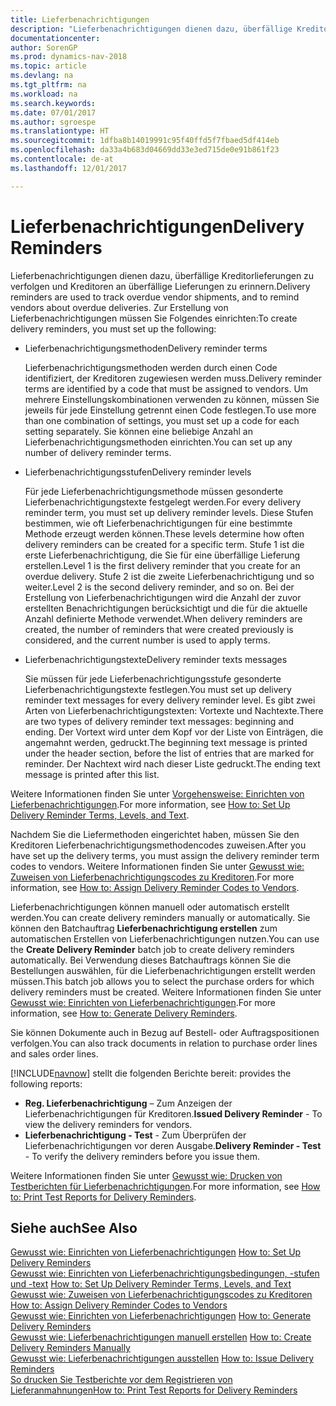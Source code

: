 ```yaml
---
title: Lieferbenachrichtigungen
description: "Lieferbenachrichtigungen dienen dazu, überfällige Kreditorlieferungen zu verfolgen und Kreditoren an überfällige Lieferungen zu erinnern."
documentationcenter: 
author: SorenGP
ms.prod: dynamics-nav-2018
ms.topic: article
ms.devlang: na
ms.tgt_pltfrm: na
ms.workload: na
ms.search.keywords: 
ms.date: 07/01/2017
ms.author: sgroespe
ms.translationtype: HT
ms.sourcegitcommit: 1dfba8b14019991c95f40ffd5f7fbaed5df414eb
ms.openlocfilehash: da33a4b683d04669dd33e3ed715de0e91b861f23
ms.contentlocale: de-at
ms.lasthandoff: 12/01/2017

---
```

# <a name="delivery-reminders"></a><span data-ttu-id="cdb0f-103">Lieferbenachrichtigungen</span><span class="sxs-lookup"><span data-stu-id="cdb0f-103">Delivery Reminders</span></span>
<span data-ttu-id="cdb0f-104">Lieferbenachrichtigungen dienen dazu, überfällige Kreditorlieferungen zu verfolgen und Kreditoren an überfällige Lieferungen zu erinnern.</span><span class="sxs-lookup"><span data-stu-id="cdb0f-104">Delivery reminders are used to track overdue vendor shipments, and to remind vendors about overdue deliveries.</span></span> <span data-ttu-id="cdb0f-105">Zur Erstellung von Lieferbenachrichtigungen müssen Sie Folgendes einrichten:</span><span class="sxs-lookup"><span data-stu-id="cdb0f-105">To create delivery reminders, you must set up the following:</span></span>  

- <span data-ttu-id="cdb0f-106">Lieferbenachrichtigungsmethoden</span><span class="sxs-lookup"><span data-stu-id="cdb0f-106">Delivery reminder terms</span></span>  

    <span data-ttu-id="cdb0f-107">Lieferbenachrichtigungsmethoden werden durch einen Code identifiziert, der Kreditoren zugewiesen werden muss.</span><span class="sxs-lookup"><span data-stu-id="cdb0f-107">Delivery reminder terms are identified by a code that must be assigned to vendors.</span></span> <span data-ttu-id="cdb0f-108">Um mehrere Einstellungskombinationen verwenden zu können, müssen Sie jeweils für jede Einstellung getrennt einen Code festlegen.</span><span class="sxs-lookup"><span data-stu-id="cdb0f-108">To use more than one combination of settings, you must set up a code for each setting separately.</span></span> <span data-ttu-id="cdb0f-109">Sie können eine beliebige Anzahl an Lieferbenachrichtigungsmethoden einrichten.</span><span class="sxs-lookup"><span data-stu-id="cdb0f-109">You can set up any number of delivery reminder terms.</span></span>  

- <span data-ttu-id="cdb0f-110">Lieferbenachrichtigungsstufen</span><span class="sxs-lookup"><span data-stu-id="cdb0f-110">Delivery reminder levels</span></span>  

    <span data-ttu-id="cdb0f-111">Für jede Lieferbenachrichtigungsmethode müssen gesonderte Lieferbenachrichtigungstexte festgelegt werden.</span><span class="sxs-lookup"><span data-stu-id="cdb0f-111">For every delivery reminder term, you must set up delivery reminder levels.</span></span> <span data-ttu-id="cdb0f-112">Diese Stufen bestimmen, wie oft Lieferbenachrichtigungen für eine bestimmte Methode erzeugt werden können.</span><span class="sxs-lookup"><span data-stu-id="cdb0f-112">These levels determine how often delivery reminders can be created for a specific term.</span></span> <span data-ttu-id="cdb0f-113">Stufe 1 ist die erste Lieferbenachrichtigung, die Sie für eine überfällige Lieferung erstellen.</span><span class="sxs-lookup"><span data-stu-id="cdb0f-113">Level 1 is the first delivery reminder that you create for an overdue delivery.</span></span> <span data-ttu-id="cdb0f-114">Stufe 2 ist die zweite Lieferbenachrichtigung und so weiter.</span><span class="sxs-lookup"><span data-stu-id="cdb0f-114">Level 2 is the second delivery reminder, and so on.</span></span> <span data-ttu-id="cdb0f-115">Bei der Erstellung von Lieferbenachrichtigungen wird die Anzahl der zuvor erstellten Benachrichtigungen berücksichtigt und die für die aktuelle Anzahl definierte Methode verwendet.</span><span class="sxs-lookup"><span data-stu-id="cdb0f-115">When delivery reminders are created, the number of reminders that were created previously is considered, and the current number is used to apply terms.</span></span>  

- <span data-ttu-id="cdb0f-116">Lieferbenachrichtigungstexte</span><span class="sxs-lookup"><span data-stu-id="cdb0f-116">Delivery reminder texts messages</span></span>  

    <span data-ttu-id="cdb0f-117">Sie müssen für jede Lieferbenachrichtigungsstufe gesonderte Lieferbenachrichtigungstexte festlegen.</span><span class="sxs-lookup"><span data-stu-id="cdb0f-117">You must set up delivery reminder text messages for every delivery reminder level.</span></span> <span data-ttu-id="cdb0f-118">Es gibt zwei Arten von Lieferbenachrichtigungstexten: Vortexte und Nachtexte.</span><span class="sxs-lookup"><span data-stu-id="cdb0f-118">There are two types of delivery reminder text messages: beginning and ending.</span></span> <span data-ttu-id="cdb0f-119">Der Vortext wird unter dem Kopf vor der Liste von Einträgen, die angemahnt werden, gedruckt.</span><span class="sxs-lookup"><span data-stu-id="cdb0f-119">The beginning text message is printed under the header section, before the list of entries that are marked for reminder.</span></span> <span data-ttu-id="cdb0f-120">Der Nachtext wird nach dieser Liste gedruckt.</span><span class="sxs-lookup"><span data-stu-id="cdb0f-120">The ending text message is printed after this list.</span></span>  

<span data-ttu-id="cdb0f-121">Weitere Informationen finden Sie unter [Vorgehensweise: Einrichten von Lieferbenachrichtigungen](how-to-set-up-delivery-reminder-terms-levels-and-text.md).</span><span class="sxs-lookup"><span data-stu-id="cdb0f-121">For more information, see [How to: Set Up Delivery Reminder Terms, Levels, and Text](how-to-set-up-delivery-reminder-terms-levels-and-text.md).</span></span>  

<span data-ttu-id="cdb0f-122">Nachdem Sie die Liefermethoden eingerichtet haben, müssen Sie den Kreditoren Lieferbenachrichtigungsmethodencodes zuweisen.</span><span class="sxs-lookup"><span data-stu-id="cdb0f-122">After you have set up the delivery terms, you must assign the delivery reminder term codes to vendors.</span></span> <span data-ttu-id="cdb0f-123">Weitere Informationen finden Sie unter [Gewusst wie: Zuweisen von Lieferbenachrichtigungscodes zu Kreditoren](how-to-assign-delivery-reminder-codes-to-vendors.md).</span><span class="sxs-lookup"><span data-stu-id="cdb0f-123">For more information, see [How to: Assign Delivery Reminder Codes to Vendors](how-to-assign-delivery-reminder-codes-to-vendors.md).</span></span>  

<span data-ttu-id="cdb0f-124">Lieferbenachrichtigungen können manuell oder automatisch erstellt werden.</span><span class="sxs-lookup"><span data-stu-id="cdb0f-124">You can create delivery reminders manually or automatically.</span></span> <span data-ttu-id="cdb0f-125">Sie können den Batchauftrag **Lieferbenachrichtigung erstellen** zum automatischen Erstellen von Lieferbenachrichtigungen nutzen.</span><span class="sxs-lookup"><span data-stu-id="cdb0f-125">You can use the **Create Delivery Reminder** batch job to create delivery reminders automatically.</span></span> <span data-ttu-id="cdb0f-126">Bei Verwendung dieses Batchauftrags können Sie die Bestellungen auswählen, für die Lieferbenachrichtigungen erstellt werden müssen.</span><span class="sxs-lookup"><span data-stu-id="cdb0f-126">This batch job allows you to select the purchase orders for which delivery reminders must be created.</span></span> <span data-ttu-id="cdb0f-127">Weitere Informationen finden Sie unter [Gewusst wie: Einrichten von Lieferbenachrichtigungen](how-to-issue-delivery-reminders.md).</span><span class="sxs-lookup"><span data-stu-id="cdb0f-127">For more information, see [How to: Generate Delivery Reminders](how-to-issue-delivery-reminders.md).</span></span>  

<span data-ttu-id="cdb0f-128">Sie können Dokumente auch in Bezug auf Bestell- oder Auftragspositionen verfolgen.</span><span class="sxs-lookup"><span data-stu-id="cdb0f-128">You can also track documents in relation to purchase order lines and sales order lines.</span></span>  

[!INCLUDE[navnow](../../includes/navnow_md.md)]<span data-ttu-id="cdb0f-129"> stellt die folgenden Berichte bereit:</span><span class="sxs-lookup"><span data-stu-id="cdb0f-129"> provides the following reports:</span></span>  

- <span data-ttu-id="cdb0f-130">**Reg. Lieferbenachrichtigung** – Zum Anzeigen der Lieferbenachrichtigungen für Kreditoren.</span><span class="sxs-lookup"><span data-stu-id="cdb0f-130">**Issued Delivery Reminder** - To view the delivery reminders for vendors.</span></span>  
- <span data-ttu-id="cdb0f-131">**Lieferbenachrichtigung - Test** - Zum Überprüfen der Lieferbenachrichtigungen vor deren Ausgabe.</span><span class="sxs-lookup"><span data-stu-id="cdb0f-131">**Delivery Reminder - Test** - To verify the delivery reminders before you issue them.</span></span>  

<span data-ttu-id="cdb0f-132">Weitere Informationen finden Sie unter [Gewusst wie: Drucken von Testberichten für Lieferbenachrichtigungen](how-to-print-test-reports-for-delivery-reminders.md).</span><span class="sxs-lookup"><span data-stu-id="cdb0f-132">For more information, see [How to: Print Test Reports for Delivery Reminders](how-to-print-test-reports-for-delivery-reminders.md).</span></span>  

## <a name="see-also"></a><span data-ttu-id="cdb0f-133">Siehe auch</span><span class="sxs-lookup"><span data-stu-id="cdb0f-133">See Also</span></span>  
 <span data-ttu-id="cdb0f-134">[Gewusst wie: Einrichten von Lieferbenachrichtigungen](how-to-set-up-delivery-reminders.md) </span><span class="sxs-lookup"><span data-stu-id="cdb0f-134">[How to: Set Up Delivery Reminders](how-to-set-up-delivery-reminders.md) </span></span>  
 <span data-ttu-id="cdb0f-135">[Gewusst wie: Einrichten von Lieferbenachrichtigungsbedingungen, -stufen und -text](how-to-set-up-delivery-reminder-terms-levels-and-text.md) </span><span class="sxs-lookup"><span data-stu-id="cdb0f-135">[How to: Set Up Delivery Reminder Terms, Levels, and Text](how-to-set-up-delivery-reminder-terms-levels-and-text.md) </span></span>  
 <span data-ttu-id="cdb0f-136">[Gewusst wie: Zuweisen von Lieferbenachrichtigungscodes zu Kreditoren](how-to-assign-delivery-reminder-codes-to-vendors.md) </span><span class="sxs-lookup"><span data-stu-id="cdb0f-136">[How to: Assign Delivery Reminder Codes to Vendors](how-to-assign-delivery-reminder-codes-to-vendors.md) </span></span>  
 <span data-ttu-id="cdb0f-137">[Gewusst wie: Einrichten von Lieferbenachrichtigungen](how-to-generate-delivery-reminders.md) </span><span class="sxs-lookup"><span data-stu-id="cdb0f-137">[How to: Generate Delivery Reminders](how-to-generate-delivery-reminders.md) </span></span>  
 <span data-ttu-id="cdb0f-138">[Gewusst wie: Lieferbenachrichtigungen manuell erstellen](how-to-create-delivery-reminders-manually.md) </span><span class="sxs-lookup"><span data-stu-id="cdb0f-138">[How to: Create Delivery Reminders Manually](how-to-create-delivery-reminders-manually.md) </span></span>  
 <span data-ttu-id="cdb0f-139">[Gewusst wie: Lieferbenachrichtigungen ausstellen](how-to-issue-delivery-reminders.md) </span><span class="sxs-lookup"><span data-stu-id="cdb0f-139">[How to: Issue Delivery Reminders](how-to-issue-delivery-reminders.md) </span></span>  
 [<span data-ttu-id="cdb0f-140">So drucken Sie Testberichte vor dem Registrieren von Lieferanmahnungen</span><span class="sxs-lookup"><span data-stu-id="cdb0f-140">How to: Print Test Reports for Delivery Reminders</span></span>](how-to-print-test-reports-for-delivery-reminders.md)

